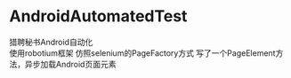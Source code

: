 AndroidAutomatedTest
====================
猎聘秘书Android自动化<br/>
使用robotium框架
仿照selenium的PageFactory方式
写了一个PageElement方法，异步加载Android页面元素
